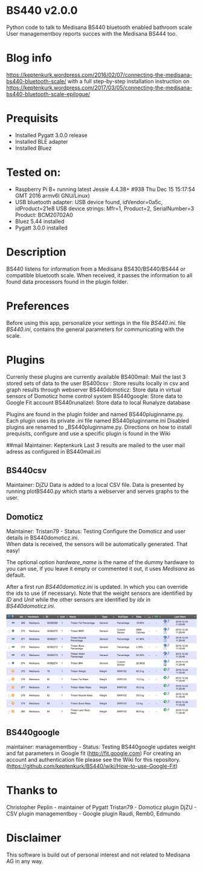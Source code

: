 # BS440  v2.0.0
Python code to talk to Medisana BS440 bluetooth enabled bathroom scale
User managementboy reports succes with the Medisana BS444 too.

# Blog info
https://keptenkurk.wordpress.com/2016/02/07/connecting-the-medisana-bs440-bluetooth-scale/
with a full step-by-step installation instruction on
https://keptenkurk.wordpress.com/2017/03/05/connecting-the-medisana-bs440-bluetooth-scale-epilogue/

# Prequisits
* Installed Pygatt 3.0.0 release
* Installed BLE adapter
* Installed Bluez

# Tested on:
* Raspberry Pi B+ running latest Jessie
	4.4.38+ #938 
	Thu Dec 15 15:17:54 GMT 2016 armv6l GNU/Linux)
* USB bluetooth adapter:
	USB device found, idVendor=0a5c, idProduct=21e8
	USB device strings: Mfr=1, Product=2, SerialNumber=3
	Product: BCM20702A0
* Bluez 5.44 installed
* Pygatt 3.0.0 installed


# Description
BS440 listens for information from a Medisana BS430/BS440/BS444 or compatible bluetooth 
scale. When received, it passes the information to all found data processors found in
the plugin folder.

# Preferences
Before using this app, personalize your settings in the file _BS440.ini_.
file _BS440.ini_, contains the general parameters for communicating with the scale.

# Plugins
Currenly these plugins are currently available
BS400mail: Mail the last 3 stored sets of data to the user
BS400csv : Store results locally in csv and graph results through webserver
BS440domoticz: Store data in virtual sensors of Domoticz home control system
BS440google: Store data to Google Fit account
BS440runalizel: Store data to local Runalyze database

Plugins are found in the plugin folder and named BS440pluginname.py. Each plugin uses
its private .ini file named BS440pluginname.ini
Disabled plugins are renamed to _BS440pluginname.py.
Directions on how to install prequisits, configure and use a specific plugin is found
in the Wiki
  
##mail
Maintainer: Keptenkurk
Last 3 results are mailed to the user mail adress as configured in BS440mail.ini

## BS440csv
Maintainer: DjZU
Data is added to a local CSV file. Data is presented by running plotBS440.py which 
starts a webserver and serves graphs to the user.

## Domoticz
Maintainer: Tristan79 - Status: Testing
Configure the Domoticz and user details in BS440domoticz.ini.  
When data is received, the sensors will be automatically generated. That easy!

The optional option _hardware_name_ is the name of the dummy hardware to you can use,
if you leave it empty or commented it out, it uses _Medisana_ as default.

After a first run _BS440domoticz.ini_ is updated. In which you can override
the ids to use (if necessary). Note that the weight sensors are identified by _ID_ and _Unit_
while the other sensors are identified by _idx_ in _BS440domoticz.ini_.

![domoticz](https://raw.githubusercontent.com/Tristan79/BS440/master/BS440domoticz.png)

## BS440google
maintainer: managementboy - Status: Testing
BS440google updates weight and fat parameters in Google fit (http://fit.google.com)
For creating an account and authentication file please see the Wiki for this
repository.(https://github.com/keptenkurk/BS440/wiki/How-to-use-Google-Fit)

# Thanks to
Christopher Peplin - maintainer of Pygatt
Tristan79 - Domoticz plugin
DjZU - CSV plugin
managementboy - Google plugin
Raudi, Remb0, Edmundo

# Disclaimer
This software is build out of personal interest and not related to 
Medisana AG in any way.
